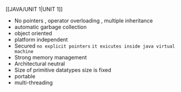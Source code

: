 [[JAVA/UNIT 1|UNIT 1]]

- No pointers , operator overloading , multiple inheritance  
- automatic garbage collection 
- object oriented 
- platform independent   
- Secured `no explicit pointers` `it exicutes inside java virtual machine`
- Strong memory management 
- Architectural neutral
- Size of primitive datatypes size is fixed 
- portable 
- multi-threading

